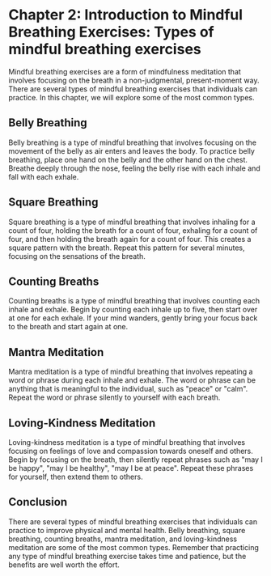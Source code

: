 Chapter 2: Introduction to Mindful Breathing Exercises: Types of mindful breathing exercises
============================================================================================

Mindful breathing exercises are a form of mindfulness meditation that involves focusing on the breath in a non-judgmental, present-moment way. There are several types of mindful breathing exercises that individuals can practice. In this chapter, we will explore some of the most common types.

Belly Breathing
---------------

Belly breathing is a type of mindful breathing that involves focusing on the movement of the belly as air enters and leaves the body. To practice belly breathing, place one hand on the belly and the other hand on the chest. Breathe deeply through the nose, feeling the belly rise with each inhale and fall with each exhale.

Square Breathing
----------------

Square breathing is a type of mindful breathing that involves inhaling for a count of four, holding the breath for a count of four, exhaling for a count of four, and then holding the breath again for a count of four. This creates a square pattern with the breath. Repeat this pattern for several minutes, focusing on the sensations of the breath.

Counting Breaths
----------------

Counting breaths is a type of mindful breathing that involves counting each inhale and exhale. Begin by counting each inhale up to five, then start over at one for each exhale. If your mind wanders, gently bring your focus back to the breath and start again at one.

Mantra Meditation
-----------------

Mantra meditation is a type of mindful breathing that involves repeating a word or phrase during each inhale and exhale. The word or phrase can be anything that is meaningful to the individual, such as "peace" or "calm". Repeat the word or phrase silently to yourself with each breath.

Loving-Kindness Meditation
--------------------------

Loving-kindness meditation is a type of mindful breathing that involves focusing on feelings of love and compassion towards oneself and others. Begin by focusing on the breath, then silently repeat phrases such as "may I be happy", "may I be healthy", "may I be at peace". Repeat these phrases for yourself, then extend them to others.

Conclusion
----------

There are several types of mindful breathing exercises that individuals can practice to improve physical and mental health. Belly breathing, square breathing, counting breaths, mantra meditation, and loving-kindness meditation are some of the most common types. Remember that practicing any type of mindful breathing exercise takes time and patience, but the benefits are well worth the effort.

